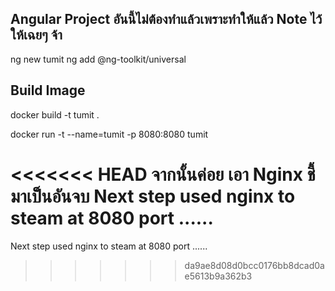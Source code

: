 ## Angular Project อันนี้ไม่ต้องทำแล้วเพราะทำให้แล้ว Note ไว้ให้เฉยๆ จ้า
ng new tumit
ng add @ng-toolkit/universal


## Build Image
docker build -t tumit .

docker run -t --name=tumit -p 8080:8080 tumit


<<<<<<< HEAD
จากนั้นค่อย เอา Nginx ชี้ มาเป็นอันจบ
Next step used nginx to steam at 8080 port ......
=======
Next step used nginx to steam at 8080 port ......
>>>>>>> da9ae8d08d0bcc0176bb8dcad0ae5613b9a362b3

